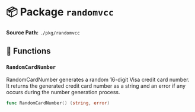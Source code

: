# 📦 Package `randomvcc`

**Source Path:** `./pkg/randomvcc`

## 🚀 Functions

### `RandomCardNumber`

RandomCardNumber generates a random 16-digit Visa credit card number.
It returns the generated credit card number as a string and an error if
any occurs during the number generation process.

```go
func RandomCardNumber() (string, error)
```

